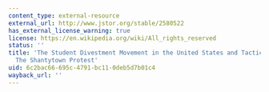 ```yaml
---
content_type: external-resource
external_url: http://www.jstor.org/stable/2580522
has_external_license_warning: true
license: https://en.wikipedia.org/wiki/All_rights_reserved
status: ''
title: 'The Student Divestment Movement in the United States and Tactical Diffusion:
  The Shantytown Protest'
uid: 6c2bac66-695c-4791-bc11-0deb5d7b01c4
wayback_url: ''
---
```

